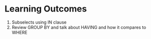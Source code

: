 # Learning Outcomes

1. Subselects using IN clause
2. Review GROUP BY and talk about HAVING and how it compares to WHERE

